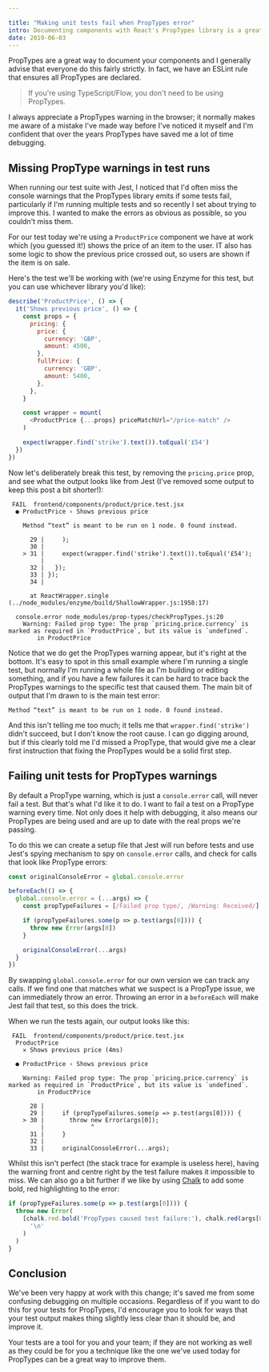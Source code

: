 ```yaml
---

title: "Making unit tests fail when PropTypes error"
intro: Documenting components with React's PropTypes library is a great way to be notified when you've forgotten to pass a certain prop. Today we're going to see how we can leverage these to make our tests fail when our PropTypes are incorrect.
date: 2019-06-03
---
```


PropTypes are a great way to document your components and I generally advise
that everyone do this fairly strictly. In fact, we have an ESLint rule that
ensures all PropTypes are declared.

> If you're using TypeScript/Flow, you don't need to be using PropTypes.

I always appreciate a PropTypes warning in the browser; it normally makes me
aware of a mistake I've made way before I've noticed it myself and I'm confident
that over the years PropTypes have saved me a lot of time debugging.

## Missing PropType warnings in test runs

When running our test suite with Jest, I noticed that I'd often miss the console
warnings that the PropTypes library emits if some tests fail, particularly if
I'm running multiple tests and so recently I set about trying to improve this. I
wanted to make the errors as obvious as possible, so you couldn't miss them.

For our test today we're using a `ProductPrice` component we have at work which
(you guessed it!) shows the price of an item to the user. IT also has some logic
to show the previous price crossed out, so users are shown if the item is on
sale.

Here's the test we'll be working with (we're using Enzyme for this test, but you
can use whichever library you'd like):

```js
describe('ProductPrice', () => {
  it('Shows previous price', () => {
    const props = {
      pricing: {
        price: {
          currency: 'GBP',
          amount: 4500,
        },
        fullPrice: {
          currency: 'GBP',
          amount: 5400,
        },
      },
    }

    const wrapper = mount(
      <ProductPrice {...props} priceMatchUrl="/price-match" />
    )

    expect(wrapper.find('strike').text()).toEqual('£54')
  })
})
```

Now let's deliberately break this test, by removing the `pricing.price` prop,
and see what the output looks like from Jest (I've removed some output to keep
this post a bit shorter!):

```
 FAIL  frontend/components/product/price.test.jsx
  ● ProductPrice › Shows previous price

    Method “text” is meant to be run on 1 node. 0 found instead.

      29 |     );
      30 |
    > 31 |     expect(wrapper.find('strike').text()).toEqual('£54');
         |                                   ^
      32 |   });
      33 | });
      34 |

      at ReactWrapper.single (../node_modules/enzyme/build/ShallowWrapper.js:1958:17)

  console.error node_modules/prop-types/checkPropTypes.js:20
    Warning: Failed prop type: The prop `pricing.price.currency` is marked as required in `ProductPrice`, but its value is `undefined`.
        in ProductPrice
```

Notice that we do get the PropTypes warning appear, but it's right at the
bottom. It's easy to spot in this small example where I'm running a single test,
but normally I'm running a whole file as I'm building or editing something, and
if you have a few failures it can be hard to trace back the PropTypes warnings
to the specific test that caused them. The main bit of output that I'm drawn to
is the main test error:

```
Method “text” is meant to be run on 1 node. 0 found instead.
```

And this isn't telling me too much; it tells me that `wrapper.find('strike')`
didn't succeed, but I don't know the root cause. I can go digging around, but if
this clearly told me I'd missed a PropType, that would give me a clear first
instruction that fixing the PropTypes would be a solid first step.

## Failing unit tests for PropTypes warnings

By default a PropType warning, which is just a `console.error` call, will never
fail a test. But that's what I'd like it to do. I want to fail a test on a
PropType warning every time. Not only does it help with debugging, it also means
our PropTypes are being used and are up to date with the real props we're
passing.

To do this we can create a setup file that Jest will run before tests and use
Jest's spying mechanism to spy on `console.error` calls, and check for calls
that look like PropType errors:

```js
const originalConsoleError = global.console.error

beforeEach(() => {
  global.console.error = (...args) => {
    const propTypeFailures = [/Failed prop type/, /Warning: Received/]

    if (propTypeFailures.some(p => p.test(args[0]))) {
      throw new Error(args[0])
    }

    originalConsoleError(...args)
  }
})
```

By swapping `global.console.error` for our own version we can track any calls.
If we find one that matches what we suspect is a PropType issue, we can
immediately throw an error. Throwing an error in a `beforeEach` will make Jest
fail that test, so this does the trick.

When we run the tests again, our output looks like this:

```
 FAIL  frontend/components/product/price.test.jsx
  ProductPrice
    ✕ Shows previous price (4ms)

  ● ProductPrice › Shows previous price

    Warning: Failed prop type: The prop `pricing.price.currency` is marked as required in `ProductPrice`, but its value is `undefined`.
        in ProductPrice

      28 |
      29 |     if (propTypeFailures.some(p => p.test(args[0]))) {
    > 30 |       throw new Error(args[0]);
         |             ^
      31 |     }
      32 |
      33 |     originalConsoleError(...args);
```

Whilst this isn't perfect (the stack trace for example is useless here), having
the warning front and centre right by the test failure makes it impossible to
miss. We can also go a bit further if we like by using
[Chalk](https://www.npmjs.com/package/chalk) to add some bold, red highlighting
to the error:

```js
if (propTypeFailures.some(p => p.test(args[0]))) {
  throw new Error(
    [chalk.red.bold('PropTypes caused test failure:'), chalk.red(args[0])].join(
      '\n'
    )
  )
}
```

## Conclusion

We've been very happy at work with this change; it's saved me from some
confusing debugging on multiple occasions. Regardless of if you want to do this
for your tests for PropTypes, I'd encourage you to look for ways that your test
output makes thing slightly less clear than it should be, and improve it.

Your tests are a tool for you and your team; if they are not working as well as
they could be for you a technique like the one we've used today for PropTypes
can be a great way to improve them.
